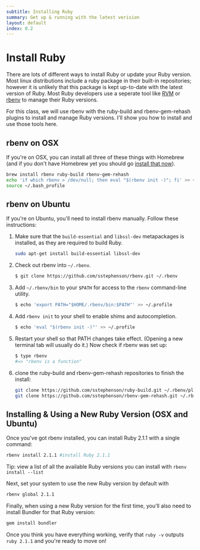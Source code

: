 ```yaml
---
subtitle: Installing Ruby
summary: Get up & running with the latest verision
layout: default
index: 0.2
---
```


# Install Ruby
There are lots of different ways to install Ruby or update your Ruby version. Most linux distributions include a ruby package in their built-in repositories; however it is unlikely that this package is kept up-to-date with the latest version of Ruby. Most Ruby developers use a seperate tool like [RVM](https://rvm.io) or [rbenv](https://github.com/sstephenson/rbenv#how-rbenv-hooks-into-your-shell) to manage their Ruby versions.

For this class, we will use rbenv with the ruby-build and rbenv-gem-rehash plugins to install and manage Ruby versions. I'll show you how to install and use those tools here.

## rbenv on OSX
If you're on OSX, you can install all three of these things with Homebrew (and if you don't have Homebrew yet you should go [install that now](http://brew.sh)).

```bash
brew install rbenv ruby-build rbenv-gem-rehash
echo 'if which rbenv > /dev/null; then eval "$(rbenv init -)"; fi' >> ~/.bash_profile
source ~/.bash_profile
```

## rbenv on Ubuntu
If you're on Ubuntu, you'll need to install rbenv manually. Follow these instructions:

1. Make sure that the `build-essential` and `libssl-dev` metapackages is installed, as they are required to build Ruby.

	```sh
	sudo apt-get install build-essential libssl-dev
	```

2. Check out rbenv into `~/.rbenv`.

	``` sh
	$ git clone https://github.com/sstephenson/rbenv.git ~/.rbenv
	```

3. Add `~/.rbenv/bin` to your `$PATH` for access to the `rbenv`
   command-line utility.

	``` sh
	$ echo 'export PATH="$HOME/.rbenv/bin:$PATH"' >> ~/.profile
	```

4. Add `rbenv init` to your shell to enable shims and autocompletion.

	``` sh
	$ echo 'eval "$(rbenv init -)"' >> ~/.profile
	```

5. Restart your shell so that PATH changes take effect. (Opening a new
   terminal tab will usually do it.) Now check if rbenv was set up:

	``` sh
	$ type rbenv
	#=> "rbenv is a function"
	```

5. clone the ruby-build and rbenv-gem-rehash repositories to finish the install:

	```bash
	git clone https://github.com/sstephenson/ruby-build.git ~/.rbenv/plugins/ruby-build
	git clone https://github.com/sstephenson/rbenv-gem-rehash.git ~/.rbenv/plugins/rbenv-gem-rehash
	```

## Installing & Using a New Ruby Version (OSX and Ubuntu)
Once you've got rbenv installed, you can install Ruby 2.1.1 with a single command:

```bash
rbenv install 2.1.1 #install Ruby 2.1.1
```

<div class="alert alert-info">Tip: view a list of all the available Ruby versions you can install with <code>rbenv install --list</code></div>

Next, set your system to use the new Ruby version by default with

```bash
rbenv global 2.1.1
```

Finally, when using a new Ruby version for the first time, you'll also need to install Bundler for that Ruby version:

```bash
gem install bundler
```

Once you think you have everything working, verify that `ruby -v` outputs `ruby 2.1.1` and you're ready to move on!
